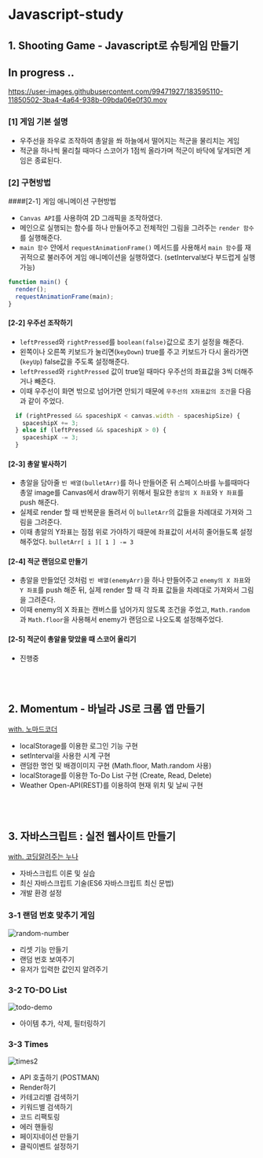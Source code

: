 # Javascript-study

## 1. Shooting Game - Javascript로 슈팅게임 만들기
## In progress ..
https://user-images.githubusercontent.com/99471927/183595110-11850502-3ba4-4a64-938b-09bda06e0f30.mov

### [1] 게임 기본 설명
- 우주선을 좌우로 조작하여 총알을 쏴 하늘에서 떨어지는 적군을 물리치는 게임
- 적군을 하나씩 물리칠 때마다 스코어가 1점씩 올라가며 적군이 바닥에 닿게되면 게임은 종료된다.

### [2] 구현방법
####[2-1] 게임 애니메이션 구현방법
- `Canvas API`를 사용하여 2D 그래픽을 조작하였다.
- 메인으로 실행되는 함수를 하나 만들어주고 전체적인 그림을 그려주는 `render 함수`를 실행해준다. 
- `main 함수` 안에서 `requestAnimationFrame()` 메서드를 사용해서 `main 함수`를 재귀적으로 불러주어 게임 애니메이션을 실행하였다. (setInterval보다 부드럽게 실행 가능)

```javascript
function main() {
  render();
  requestAnimationFrame(main);
}
```

#### [2-2] 우주선 조작하기
- `leftPressed`와 `rightPressed`를 `boolean(false)`값으로 초기 설정을 해준다.
- 왼쪽이나 오른쪽 키보드가 눌리면(`keyDown`) true를 주고 키보드가 다시 올라가면(`keyUp`) false값을 주도록 설정해준다.
- `leftPressed`와 `rightPressed` 값이 true일 때마다 우주선의 좌표값을 3씩 더해주거나 빼준다.
- 이때 우주선이 화면 밖으로 넘어가면 안되기 때문에 `우주선의 X좌표값의 조건`을 다음과 같이 주었다.
```javascript
  if (rightPressed && spaceshipX < canvas.width - spaceshipSize) {
    spaceshipX += 3;
  } else if (leftPressed && spaceshipX > 0) {
    spaceshipX -= 3;
  }
```

#### [2-3] 총알 발사하기
- 총알을 담아줄 `빈 배열(bulletArr)`를 하나 만들어준 뒤 스페이스바를 누를때마다 총알 image를 Canvas에서 draw하기 위해서 필요한 `총알의 X 좌표`와 `Y 좌표`를 push 해준다.
- 실제로 render 할 때 반복문을 돌려서 이 `bulletArr`의 값들을 차례대로 가져와 그림을 그려준다.
- 이때 총알의 Y좌표는 점점 위로 가야하기 때문에 좌표값이 서서히 줄어들도록 설정해주었다. `bulletArr[ i ][ 1 ] -= 3`

#### [2-4] 적군 랜덤으로 만들기
- 총알을 만들었던 것처럼 `빈 배열(enemyArr)`을 하나 만들어주고 `enemy의 X 좌표`와 `Y 좌표`를 push 해준 뒤, 실제 render 할 때 각 좌표 값들을 차례대로 가져와서 그림을 그려준다.
- 이때 enemy의 X 좌표는 캔버스를 넘어가지 않도록 조건을 주었고, `Math.random`과 `Math.floor`을 사용해서 enemy가 랜덤으로 나오도록 설정해주었다.

#### [2-5] 적군이 총알을 맞았을 때 스코어 올리기
- 진행중

<br/><br/>
## 2. Momentum - 바닐라 JS로 크롬 앱 만들기
[with. 노마드코더](https://nomadcoders.co/javascript-for-beginners/lobby)
- localStorage를 이용한 로그인 기능 구현
- setInterval을 사용한 시계 구현
- 랜덤한 명언 및 배경이미지 구현 (Math.floor, Math.random 사용)
- localStorage를 이용한 To-Do List 구현 (Create, Read, Delete)
- Weather Open-API(REST)를 이용하여 현재 위치 및 날씨 구현

<br/><br/>

## 3. 자바스크립트 : 실전 웹사이트 만들기
[with. 코딩알려주는 누나](https://codingnoona.thinkific.com/courses/2)

- 자바스크립트 이론 및 실습
- 최신 자바스크립트 기술(ES6 자바스크립트 최신 문법)
- 개발 환경 설정



### 3-1 랜덤 번호 맞추기 게임  
![random-number](https://user-images.githubusercontent.com/99471927/179057037-b3529c4e-fb41-449e-ab66-e959199edf41.gif)

- 리셋 기능 만들기
- 랜덤 번호 보여주기
- 유저가 입력한 값인지 알려주기 

### 3-2 TO-DO List
![todo-demo](https://user-images.githubusercontent.com/99471927/179057157-d1184e68-2b16-4e03-8e0d-efb302adef5b.gif)

- 아이템 추가, 삭제, 필터링하기

### 3-3 Times

![times2](https://user-images.githubusercontent.com/99471927/179064649-18b8be29-6370-45c4-aa43-1b7cbd0e8c87.gif)



- API 호출하기 (POSTMAN)
- Render하기
- 카테고리별 검색하기
- 키워드별 검색하기
- 코드 리팩토링
- 에러 핸들링
- 페이지네이션 만들기
- 클릭이벤트 설정하기


